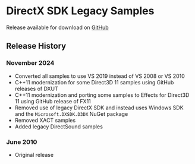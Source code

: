 # DirectX SDK Legacy Samples

Release available for download on [GitHub](https://github.com/microsoft/DirectX-SDK-Samples/releases)

## Release History

### November 2024
* Converted all samples to use VS 2019 instead of VS 2008 or VS 2010
* C++11 modernization for some Direct3D 11 samples using GitHub releases of DXUT
* C++11 modernization and porting some samples to Effects for Direct3D 11 using GitHub release of FX11
* Removed use of legacy DirectX SDK and instead uses Windows SDK and the `Microsoft.DXSDK.D3DX` NuGet package
* Removed XACT samples
* Added legacy DirectSound samples

### June 2010
* Original release
